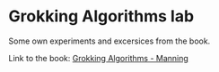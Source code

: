 Grokking Algorithms lab
=======================

Some own experiments and excersices from the book.

Link to the book: [Grokking Algorithms - Manning](https://www.manning.com/books/grokking-algorithms)
